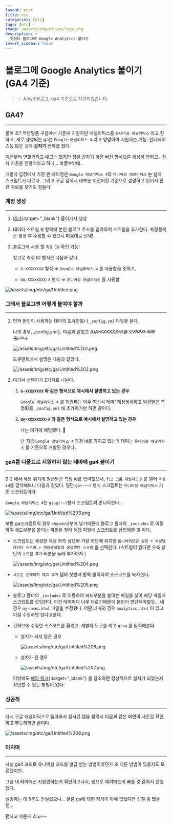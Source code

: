 ```yaml
---
layout: post
title: etc
categories: [etc]
tags: [etc]
image: /assets/img/etc/ga/logo.png
description: >
  깃허브 블로그에 Google Analytics 붙이기
invert_sidebar: false
---
```


# 블로그에 Google Analytics 붙이기 (GA4 기준)

> 💡 Jekyll 블로그, ga4 기준으로 작성되었습니다.

## GA4?

---

올해 초? 작년말쯤 구글에서 기존에 지원하던 애널리틱스를 `유니버설 애널리틱스` 라고 칭하고, 새로 생성되는 ga는 `Google 애널리틱스 4` 라고 명명하며 지원하는 기능, 인터페이스등 많은 것에 **갑자기** 변화를 줬다.

이전부터 변할거라고 예고는 했지만 정말 갑자기 이전 버전 형식으론 생성이 안되고.. 점차 지원을 안할거라고 하니... 바꿀수밖에..

개발자 입장에서 가장 큰 차이점은 `Google 애널리틱스 4`와 `유니버설 애널리틱스` 는 설치 스크립트가 다르다. 그리고 구글 검색시 대부분 이전버전 기준으로 설명하고 있어서 관련 자료를 찾기도 힘들다.

### 계정 생성

---

1. [여기](https://analytics.google.com/){:target="\_blank"} 들어가서 생성
2. 데이터 스트림 `웹` 항목에 본인 블로그 주소를 입력하여 스트림을 추가한다. 측정항목은 생성 후 수정할 수 있으니 마음대로 선택!
3. 블로그에 사용 할 `측정 Id` 확인 가능!

   참고로 측정 ID 형식은 다음과 같다.

   - `G-XXXXXXXX` 형식 ⇒ `Google 애널리틱스 4` 를 사용함을 뜻하고,

   - `UA-XXXXXXXX-X` 형식 ⇒ `유니버설 애널리틱스` 를 사용함

![/assets/img/etc/ga/Untitled.png](/assets/img/etc/ga/Untitled.png)

### 그래서 블로그엔 어떻게 붙여야 할까

---

1. 먼저 본인이 사용하는 테마의 도큐먼트나 `_config.yml` 파일을 본다.

   나의 경우, \_config.yml는 다음과 같았고 _~~(UA-XXXXXX-X를 보자마자 쎄해짐..^^..)~~_

   ![/assets/img/etc/ga/Untitled%201.png](/assets/img/etc/ga/Untitled%201.png)

   도큐먼트에서 설명은 다음과 같았다.

   ![/assets/img/etc/ga/Untitled%202.png](/assets/img/etc/ga/Untitled%202.png)

2. 여기서 선택지가 2가지로 나뉜다.

   1. **`G-XXXXXXXX` 와 같은 형식으로 예시에서 설명하고 있는 경우**

      `Google 애널리틱스 4` 를 지원하는 아주 최신식 테마! 계정생성하고 발급받은 측정ID를 `_config.yml` 에 추가하기만 하면 끝이다.

   2. **`UA-XXXXXXXX-X` 와 같은 형식으로 예시에서 설명하고 있는 경우**

      나는 여기에 해당됐다. 💢

      난 지금 `Google 애널리틱스 4` 측정 id를 가지고 있는데 테마는 `유니버설 애널리틱스` 를 기준으로 개발된 경우다.

### ga4를 디폴트로 지원하지 않는 테마에 ga4 붙이기

---

2-2 에서 해당 위치에 발급받은 측정 id를 입력했으나, `f12 크롬 개발자도구` 를 열어 `측정id`를 검색해보니 다음과 같았다. 일단 `ga(~~~)` 형식 스크립트는 `유니버설 애널리틱스` 기준 스크립트이다.

`Google 애널리틱스 4`는 `gtag(~~)`형식 스크립트와 만나야한다...

![/assets/img/etc/ga/Untitled%203.png](/assets/img/etc/ga/Untitled%203.png)

보통 ga스크립트의 경우 `<head>`내부에 넣기때문에 블로그 폴더의 `_includes` 로 이동하여 헤드부분을 붙이는 파일을 찾아 해당 파일에 스크립트를 삽입해줄 것 이다.

- 스크립트는 생성한 계정 좌측 상단바 가장 하단에 위치한 `톱니바퀴모양 설정 > 속성탭 데이터 스트림 > 계정생성할때 생성했던 스크림` 을 선택한다. (스트림이 없다면 우측 상단의 `스트림 추가` 버튼을 눌러 추가하자.)

  ![/assets/img/etc/ga/Untitled%204.png](/assets/img/etc/ga/Untitled%204.png)

- `새로운 온페이지 태그 추가` 탭의 첫번째 항목 클릭하여 소스코드를 복사한다.

  ![/assets/img/etc/ga/Untitled%205.png](/assets/img/etc/ga/Untitled%205.png)

- 블로그 폴더의 `_includes` 로 이동하여 헤드부분을 붙이는 파일을 찾아 해당 파일에 스크립트를 삽입한다. 이건 테마마다 너무 다르기때문에 본인이 판단해야할듯... 내 경우 `my-head.html` 파일을 수정했다. 어떤 테마의 경우 `analytics.html` 이 있고 이걸 수정하면 된다고한다.

- 깃허브에 수정한 소스코드를 올리고, 개발자 도구를 켜고 `gtag` 를 입력해본다.

  - 설치가 되지 않은 경우

    ![/assets/img/etc/ga/Untitled%206.png](/assets/img/etc/ga/Untitled%206.png)

  - 설치가 된 경우

    ![/assets/img/etc/ga/Untitled%207.png](/assets/img/etc/ga/Untitled%207.png)

  이밖에도 [해당 링크](https://support.google.com/analytics/answer/1008083){:target="\_blank"} 를 참조하면 정상적으로 설치가 되었는지 확인할 수 있는 방법이 있다.

### 성공적

---

다시 구글 애널리틱스로 돌아와서 실시간 탭을 클릭시 다음과 같은 화면이 나온걸 확인하고 뿌듯해하면 끝이다..

![/assets/img/etc/ga/Untitled%208.png](/assets/img/etc/ga/Untitled%208.png)

### 마치며

---

사실 ga4 코드로 유니버설 코드를 발급 받는 방법이라던가 또 다른 방법이 있을지도 모르겠지만..

그냥 내 테마에선 지원안하는거 확인하고나서, 쌩으로 때려박는게 빠를 것 같아서 진행했다.

설정하는 데 5분도 안걸렸으니... 물론 ga에 대한 지식이 아예 없었다면 삽질 좀 했을듯...

편하고 쉬운게 최고~~
